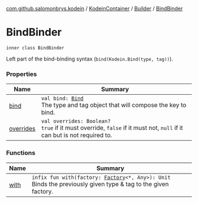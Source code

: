 [com.github.salomonbrys.kodein](../../../index.md) / [KodeinContainer](../../index.md) / [Builder](../index.md) / [BindBinder](.)

# BindBinder

`inner class BindBinder`

Left part of the bind-binding syntax (`bind(Kodein.Bind(type, tag))`).

### Properties

| Name | Summary |
|---|---|
| [bind](bind.md) | `val bind: `[`Bind`](../../../-kodein/-bind/index.md)<br>The type and tag object that will compose the key to bind. |
| [overrides](overrides.md) | `val overrides: Boolean?`<br>`true` if it must override, `false` if it must not, `null` if it can but is not required to. |

### Functions

| Name | Summary |
|---|---|
| [with](with.md) | `infix fun with(factory: `[`Factory`](../../../-factory/index.md)`<*, Any>): Unit`<br>Binds the previously given type &amp; tag to the given factory. |

